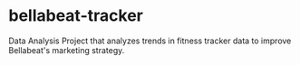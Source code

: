 # bellabeat-tracker
Data Analysis Project that analyzes trends in fitness tracker data to improve Bellabeat's marketing strategy.
